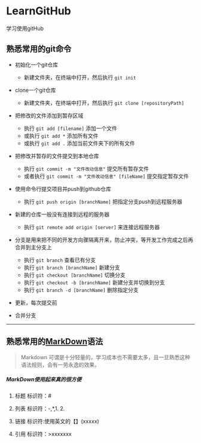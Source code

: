 # LearnGitHub
学习使用gitHub

## 熟悉常用的git命令

* 初始化一个git仓库

	- 新建文件夹，在终端中打开，然后执行 `git init`
	
* clone一个git仓库

	- 新建文件夹，在终端中打开，然后执行 `git clone [repositoryPath]` 
	
* 把修改的文件添加到暂存区域
	
	- 执行 `git add [filename]` 添加一个文件
	- 或执行 `git add *` 添加所有文件
	- 或执行 `git add .` 添加当前文件夹下的所有文件

* 把修改并暂存的文件提交到本地仓库

	- 执行 `git commit -m "文件改动信息"`	提交所有暂存文件
	- 或者执行 `git commit -m "文件改动信息" [fileName]` 提交指定暂存文件

* 使用命令行提交项目并push到github仓库
 
	- 执行 `git push origin [branchName]` 把指定分支push到远程服务器

* 新建的仓库一般没有连接到远程的服务器

	- 执行 `git remote add origin [server]` 来连接远程服务器

* 分支是用来把不同的开发方向骤隔离开来，防止冲突，等开发工作完成之后再合并到主分支上
	
	- 执行 `git branch` 查看已有分支
	- 执行 `git branch [branchName]` 新建分支
	- 执行 `git checkout [branchName]` 切换分支
	- 执行 `git checkout -b [branchName]` 新建分支并切换到分支
	- 执行 `git branch -d [branchName]` 删除指定分支
	

* 更新，每次提交前
* 合并分支



***

## 熟悉常用的[MarkDown](http://www.jianshu.com/p/1e402922ee32/)语法
> Markdown 可谓是十分轻量的，学习成本也不需要太多，且一旦熟悉这种语法规则，会有一劳永逸的效果。

##### **MarkDown使用起来真的很方便**

1. 标题
标识符：#

2. 列表
标识符：-,*,1. 2. 

3. 链接
标识符:使用英文的【】(xxxxx)

4. 引用
标识符：>xxxxxxx

